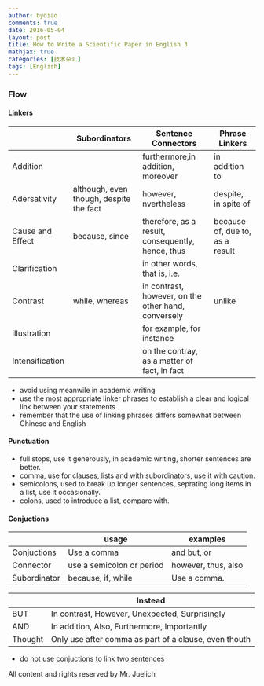 ```yaml
---
author: bydiao
comments: true
date: 2016-05-04
layout: post
title: How to Write a Scientific Paper in English 3
mathjax: true
categories: [技术杂汇]
tags: [English]
---
```


### Flow


#### Linkers

||Subordinators|Sentence Connectors|Phrase Linkers|
|--|--|--|--|
|Addition||furthermore,in addition, moreover|in addition to|
|Adersativity|although, even though, despite the fact|however, nvertheless|despite, in spite of|
|Cause and Effect|because, since|therefore, as a result, consequently, hence, thus|because of, due to, as a result|
|Clarification||in other words, that is, i.e.||
|Contrast|while, whereas|in contrast, however, on the other hand, conversely|unlike|
|illustration||for example, for instance||
|Intensification||on the contray, as a matter of fact, in fact||

* avoid using meanwile in academic writing
* use the most appropriate linker phrases to establish a clear and logical link between your statements
* remember that the use of linking phrases differs somewhat between Chinese and English

#### Punctuation

* full stops, use it generously, in academic writing, shorter sentences are better.
* comma, use for clauses, lists and with subordinators, use it with caution.
* semicolons, used to break up longer sentences, seprating long items in a list, use it occasionally.
* colons, used to introduce a list, compare with.

#### Conjuctions

||usage|examples|
|---|---|---|
|Conjuctions|Use a comma|and but, or|
|Connector|use a semicolon or period|however, thus, also|
|Subordinator|because, if, while|Use a comma.|



||Instead|
|---|---|
|BUT|In contrast, However, Unexpected, Surprisingly|
|AND|In addition, Also, Furthermore, Importantly|
|Thought|Only use after comma as part of a clause, even thouth |


* do not use conjuctions to link two sentences

All content and rights reserved by Mr. Juelich